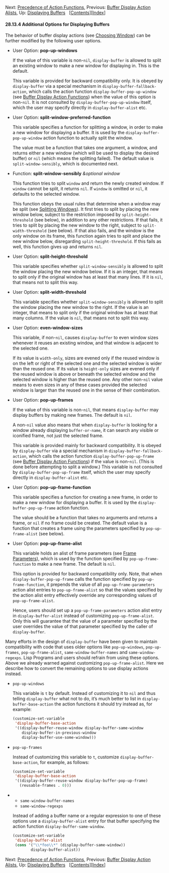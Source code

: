 

Next: [Precedence of Action Functions](Precedence-of-Action-Functions.html), Previous: [Buffer Display Action Alists](Buffer-Display-Action-Alists.html), Up: [Displaying Buffers](Displaying-Buffers.html)   \[[Contents](index.html#SEC_Contents "Table of contents")]\[[Index](Index.html "Index")]

#### 28.13.4 Additional Options for Displaying Buffers

The behavior of buffer display actions (see [Choosing Window](Choosing-Window.html)) can be further modified by the following user options.

*   User Option: **pop-up-windows**

    If the value of this variable is non-`nil`, `display-buffer` is allowed to split an existing window to make a new window for displaying in. This is the default.

    This variable is provided for backward compatibility only. It is obeyed by `display-buffer` via a special mechanism in `display-buffer-fallback-action`, which calls the action function `display-buffer-pop-up-window` (see [Buffer Display Action Functions](Buffer-Display-Action-Functions.html)) when the value of this option is non-`nil`. It is not consulted by `display-buffer-pop-up-window` itself, which the user may specify directly in `display-buffer-alist` etc.

<!---->

*   User Option: **split-window-preferred-function**

    This variable specifies a function for splitting a window, in order to make a new window for displaying a buffer. It is used by the `display-buffer-pop-up-window` action function to actually split the window.

    The value must be a function that takes one argument, a window, and returns either a new window (which will be used to display the desired buffer) or `nil` (which means the splitting failed). The default value is `split-window-sensibly`, which is documented next.

<!---->

*   Function: **split-window-sensibly** *\&optional window*

    This function tries to split `window` and return the newly created window. If `window` cannot be split, it returns `nil`. If `window` is omitted or `nil`, it defaults to the selected window.

    This function obeys the usual rules that determine when a window may be split (see [Splitting Windows](Splitting-Windows.html)). It first tries to split by placing the new window below, subject to the restriction imposed by `split-height-threshold` (see below), in addition to any other restrictions. If that fails, it tries to split by placing the new window to the right, subject to `split-width-threshold` (see below). If that also fails, and the window is the only window on its frame, this function again tries to split and place the new window below, disregarding `split-height-threshold`. If this fails as well, this function gives up and returns `nil`.

<!---->

*   User Option: **split-height-threshold**

    This variable specifies whether `split-window-sensibly` is allowed to split the window placing the new window below. If it is an integer, that means to split only if the original window has at least that many lines. If it is `nil`, that means not to split this way.

<!---->

*   User Option: **split-width-threshold**

    This variable specifies whether `split-window-sensibly` is allowed to split the window placing the new window to the right. If the value is an integer, that means to split only if the original window has at least that many columns. If the value is `nil`, that means not to split this way.

<!---->

*   User Option: **even-window-sizes**

    This variable, if non-`nil`, causes `display-buffer` to even window sizes whenever it reuses an existing window, and that window is adjacent to the selected one.

    If its value is `width-only`, sizes are evened only if the reused window is on the left or right of the selected one and the selected window is wider than the reused one. If its value is `height-only` sizes are evened only if the reused window is above or beneath the selected window and the selected window is higher than the reused one. Any other non-`nil` value means to even sizes in any of these cases provided the selected window is larger than the reused one in the sense of their combination.

<!---->

*   User Option: **pop-up-frames**

    If the value of this variable is non-`nil`, that means `display-buffer` may display buffers by making new frames. The default is `nil`.

    A non-`nil` value also means that when `display-buffer` is looking for a window already displaying `buffer-or-name`, it can search any visible or iconified frame, not just the selected frame.

    This variable is provided mainly for backward compatibility. It is obeyed by `display-buffer` via a special mechanism in `display-buffer-fallback-action`, which calls the action function `display-buffer-pop-up-frame` (see [Buffer Display Action Functions](Buffer-Display-Action-Functions.html)) if the value is non-`nil`. (This is done before attempting to split a window.) This variable is not consulted by `display-buffer-pop-up-frame` itself, which the user may specify directly in `display-buffer-alist` etc.

<!---->

*   User Option: **pop-up-frame-function**

    This variable specifies a function for creating a new frame, in order to make a new window for displaying a buffer. It is used by the `display-buffer-pop-up-frame` action function.

    The value should be a function that takes no arguments and returns a frame, or `nil` if no frame could be created. The default value is a function that creates a frame using the parameters specified by `pop-up-frame-alist` (see below).

<!---->

*   User Option: **pop-up-frame-alist**

    This variable holds an alist of frame parameters (see [Frame Parameters](Frame-Parameters.html)), which is used by the function specified by `pop-up-frame-function` to make a new frame. The default is `nil`.

    This option is provided for backward compatibility only. Note, that when `display-buffer-pop-up-frame` calls the function specified by `pop-up-frame-function`, it prepends the value of all `pop-up-frame-parameters` action alist entries to `pop-up-frame-alist` so that the values specified by the action alist entry effectively override any corresponding values of `pop-up-frame-alist`.

    Hence, users should set up a `pop-up-frame-parameters` action alist entry in `display-buffer-alist` instead of customizing `pop-up-frame-alist`. Only this will guarantee that the value of a parameter specified by the user overrides the value of that parameter specified by the caller of `display-buffer`.

Many efforts in the design of `display-buffer` have been given to maintain compatibility with code that uses older options like `pop-up-windows`, `pop-up-frames`, `pop-up-frame-alist`, `same-window-buffer-names` and `same-window-regexps`. Lisp Programs and users should refrain from using these options. Above we already warned against customizing `pop-up-frame-alist`. Here we describe how to convert the remaining options to use display actions instead.

*   `pop-up-windows`

    This variable is `t` by default. Instead of customizing it to `nil` and thus telling `display-buffer` what not to do, it’s much better to list in `display-buffer-base-action` the action functions it should try instead as, for example:

    ```lisp
    (customize-set-variable
     'display-buffer-base-action
     '((display-buffer-reuse-window display-buffer-same-window
        display-buffer-in-previous-window
        display-buffer-use-some-window)))
    ```

*   `pop-up-frames`

    Instead of customizing this variable to `t`, customize `display-buffer-base-action`, for example, as follows:

    ```lisp
    (customize-set-variable
     'display-buffer-base-action
     '((display-buffer-reuse-window display-buffer-pop-up-frame)
       (reusable-frames . 0)))
    ```

*   *   `same-window-buffer-names`
    *   `same-window-regexps`

    Instead of adding a buffer name or a regular expression to one of these options use a `display-buffer-alist` entry for that buffer specifying the action function `display-buffer-same-window`.

    ```lisp
    (customize-set-variable
     'display-buffer-alist
     (cons '("\\*foo\\*" (display-buffer-same-window))
            display-buffer-alist))
    ```

Next: [Precedence of Action Functions](Precedence-of-Action-Functions.html), Previous: [Buffer Display Action Alists](Buffer-Display-Action-Alists.html), Up: [Displaying Buffers](Displaying-Buffers.html)   \[[Contents](index.html#SEC_Contents "Table of contents")]\[[Index](Index.html "Index")]
